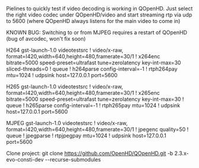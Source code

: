 Pielines to quickly test if video decoding is working in QOpenHD.
Just select the right video codec under QOpenHD/video and start streaming rtp via udp to 5600 (where QOpenHD always listens for the main video to come in)

KNOWN BUG: Switching to or from MJPEG requires a restart of QOpenHD (bug of avcodec, won't fix soon)

H264
gst-launch-1.0 videotestsrc ! video/x-raw, format=I420,width=640,height=480,framerate=30/1 ! x264enc bitrate=5000 speed-preset=ultrafast tune=zerolatency key-int-max=30 sliced-threads=0 ! queue ! h264parse config-interval=-1 ! rtph264pay mtu=1024 !  udpsink host=127.0.0.1 port=5600

H265
gst-launch-1.0 videotestsrc ! video/x-raw, format=I420,width=640,height=480,framerate=30/1 ! x265enc bitrate=5000 speed-preset=ultrafast tune=zerolatency key-int-max=30 ! queue ! h265parse config-interval=-1 ! rtph265pay mtu=1024 !  udpsink host=127.0.0.1 port=5600 

MJPEG
gst-launch-1.0 videotestsrc ! video/x-raw, format=I420,width=640,height=480,framerate=30/1 ! jpegenc quality=50 ! queue ! jpegparse ! rtpjpegpay mtu=1024 !  udpsink host=127.0.0.1 port=5600 

Clone project:
git clone https://github.com/OpenHD/QOpenHD.git -b 2.3.x-evo-consti-dev --recurse-submodules